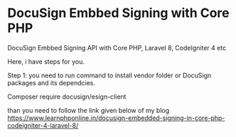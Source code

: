 # DocuSign Embbed Signing with Core PHP
DocuSign Embbed Signing API with Core PHP, Laravel 8, CodeIgniter 4 etc

Here, i have steps for you. 

Step 1: you need to run command to install vendor folder or DocuSign packages and its dependcies.

Composer require docusign/esign-client

than you need to follow the link given below of my blog
https://www.learnphponline.in/docusign-embedded-signing-in-core-php-codeigniter-4-laravel-8/

